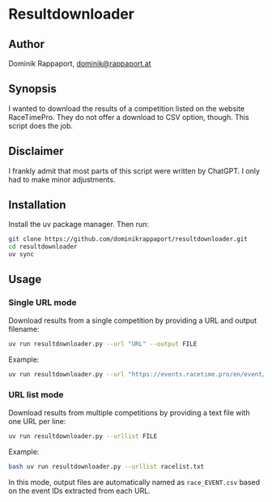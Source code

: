 # Resultdownloader

## Author

Dominik Rappaport, dominik@rappaport.at

## Synopsis

I wanted to download the results of a competition listed on the website RaceTimePro. They do not offer a download to 
CSV option, though. This script does the job.

## Disclaimer

I frankly admit that most parts of this script were written by ChatGPT. I only had to make minor adjustments.

## Installation

Install the uv package manager. Then run:

```bash
git clone https://github.com/dominikrappaport/resultdownloader.git
cd resultdownloader
uv sync
```

## Usage

### Single URL mode

Download results from a single competition by providing a URL and output filename:

```bash
uv run resultdownloader.py --url "URL" --output FILE
```

Example:

```bash
uv run resultdownloader.py --url "https://events.racetime.pro/en/event/1022/competition/6422/results" --output race_results.csv
```

### URL list mode

Download results from multiple competitions by providing a text file with one URL per line:

```bash
uv run resultdownloader.py --urllist FILE
```

Example:

```bash
bash uv run resultdownloader.py --urllist racelist.txt
```

In this mode, output files are automatically named as `race_EVENT.csv` 
based on the event IDs extracted from each URL.